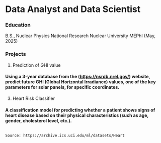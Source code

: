 # Data Analyst and Data Scientist

### Education 
B.S., Nuclear Physics   National Research Nuclear University MEPhI (May, 2025)

### Projects
1. Prediction of GHI value
#### Using a 3-year database from the (https://nsrdb.nrel.gov/) website, predict future GHI (Global Horizontal Irradiance) values, one of the key parameters for solar panels, for specific coordinates.

3. Heart Risk Classifier
#### A classification model for predicting whether a patient shows signs of heart disease based on their physical characteristics (such as age, gender, cholesterol level, etc.).               
                                                                                                                                                                                           Source: https://archive.ics.uci.edu/ml/datasets/Heart
